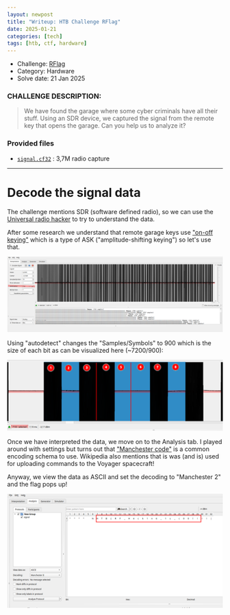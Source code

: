 ```yaml
---
layout: newpost
title: "Writeup: HTB Challenge RFlag"
date: 2025-01-21
categories: [tech]
tags: [htb, ctf, hardware]
---
```


- Challenge: [RFlag](https://app.hackthebox.com/challenges/RFlag)
- Category: Hardware
- Solve date: 21 Jan 2025

### CHALLENGE DESCRIPTION: 

> We have found the garage where some cyber criminals have all their stuff. Using an SDR device, we captured the signal from the remote key that opens the garage. Can you help us to analyze it?

### Provided files

- [`signal.cf32`](({{site.baseurl}}/assets/ctf_files/htb_rflag/signal.cf32)) : 3,7M radio capture

---

# Decode the signal data

The challenge mentions SDR (software defined radio), so we can use the [Universal radio hacker](https://github.com/jopohl/urh) to try to understand the data.

After some research we understand that remote garage keys use ["on-off keying"](https://en.wikipedia.org/wiki/On%E2%80%93off_keying) which is a type of ASK ("amplitude-shifting keying") so let's use that.

![urh1](/assets/ctf_files/htb_rflag/urh1.png)


Using "autodetect" changes the "Samples/Symbols" to 900 which is the size of each bit as can be visualized here (~7200/900):

![urh2](/assets/ctf_files/htb_rflag/urh2.png)

Once we have interpreted the data, we move on to the Analysis tab. I played around with settings but turns out that ["Manchester code"](https://en.wikipedia.org/wiki/Manchester_code) is a common encoding schema to use.  Wikipedia also mentions that is was (and is) used for uploading commands to the Voyager spacecraft!

Anyway, we view the data as ASCII and set the decoding to "Manchester 2" and the flag pops up!

![urh3](/assets/ctf_files/htb_rflag/urh3.png)